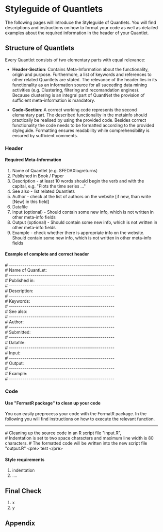 # Styleguide of Quantlets

The following pages will introduce the Styleguide of Quantlets. 
You will find descriptions and instructions on how to format your 
code as well as detailed examples about the required information 
in the header of your Quantlet.

## Structure of Quantlets

Every Quantlet consists of two elementary parts with equal relevance:
* __Header-Section:__ Contains Meta-Information about the functionality,
origin and purpose. Furthermore, a list of keywords and references
to other related Quantlets are stated.  The relevance of the header lies
in its functionality as an information source for all suceeding data mining
activities (e.g. Clustering, filtering and recomandation engines). 
Because clustering is an integral part of QuantNet the provision of sufficient meta-information is
mandatory.

* __Code-Section:__ A correct working code represents the second
elemantary part. The described functionality in the metainfo should
practically be realised by using the provided code. Besides correct 
functionality the code needs to be formatted according to the provided 
styleguide. Formatting ensures readability while comprehensibility is 
ensured by sufficient comments.

### Header
#### Required Meta-Information
1. Name of Quantlet (e.g. SFEDAXlogreturns)
2. Published in Book / Paper
3. Description - at least 10 words should begin the verb and with the capital, e.g.
"Plots the time series ..."
4. See also - list related Quantlets
5. Author - check at the list of authors on the website [if new, than write [New]
in this field]
6. Datafile
7. Input (optional) - Should contain some new info, which is not written 
in other meta-info fields
8. Output (optional) - Should contain some new info, which is not written
in other meta-info fields
9. Example - check whether there is appropriate info on the website.
Should contain some new info, which is not written in other meta-info fields

#### Example of complete and correct header

\# ------------------------------------------------------  
\# Name of QuantLet:  
\# ------------------------------------------------------  
\# Published in:  
\# ------------------------------------------------------  
\# Description:  
\# ------------------------------------------------------  
\# Keywords:  
\# ------------------------------------------------------  
\# See also:  
\# ------------------------------------------------------  
\# Author:  
\# ------------------------------------------------------  
\# Submitted:  
\# ------------------------------------------------------  
\# Datafile:  
\# ------------------------------------------------------  
\# Input:  
\# ------------------------------------------------------  
\# Output:  
\# ------------------------------------------------------  
\# Example:  
\# ------------------------------------------------------  

### Code

#### Use "FormatR package" to clean up your code  
You can easily preprocess your code with the FormatR package. In the
following you will find instructions on how to execute the relevant
function.

----------------------------------------------------------  

\# Cleaning up the source code in an R script file "input.R",  
\# Indentation is set to two space characters and maximum line width is 80 characters.
\# The formatted code will be written into the new script file "output.R"
\<pre>
test
\</pre>



#### Style requirements
1. indentation
2. ....

## Final Check
1. x
2. y

## Appendix

